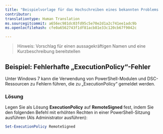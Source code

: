 ```yaml
---
title: "Beispielvorlage für das Hochschreiben eines bekannten Problems oder einer Einschränkung"
contributor: 
translationtype: Human Translation
ms.sourcegitcommit: a656ec981dc03fd95c5e70e2d1a2c741ee1adc9b
ms.openlocfilehash: cfe0a6562743f1df81acb81e33c120cb67f9042c

---
```


>Hinweis: Vorschlag für einen aussagekräftigen Namen und eine Kurzbeschreibung bereitstellen

## Beispiel: Fehlerhafte „ExecutionPolicy“-Fehler ##
Unter Windows 7 kann die Verwendung von PowerShell-Modulen und DSC-Ressourcen zu Fehlern führen, die zu „ExecutionPolicy“ gemeldet werden.

### Lösung

Legen Sie als Lösung **ExecutionPolicy** auf **RemoteSigned** fest, indem Sie den folgenden Befehl mit erhöhten Rechten in einer PowerShell-Sitzung ausführen (Als Administrator ausführen):

```powershell
Set-ExecutionPolicy RemoteSigned
```



<!--HONumber=Oct16_HO1-->


